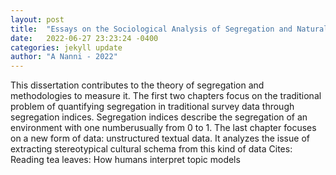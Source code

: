 ```yaml
---
layout: post
title:  "Essays on the Sociological Analysis of Segregation and Natural Language"
date:   2022-06-27 23:23:24 -0400
categories: jekyll update
author: "A Nanni - 2022"
---
```

This dissertation contributes to the theory of segregation and methodologies to measure it. The first two chapters focus on the traditional problem of quantifying segregation in traditional survey data through segregation indices. Segregation indices describe the segregation of an environment with one numberusually from 0 to 1. The last chapter focuses on a new form of data: unstructured textual data. It analyzes the issue of extracting stereotypical cultural schema from this kind of data 
Cites: Reading tea leaves: How humans interpret topic models